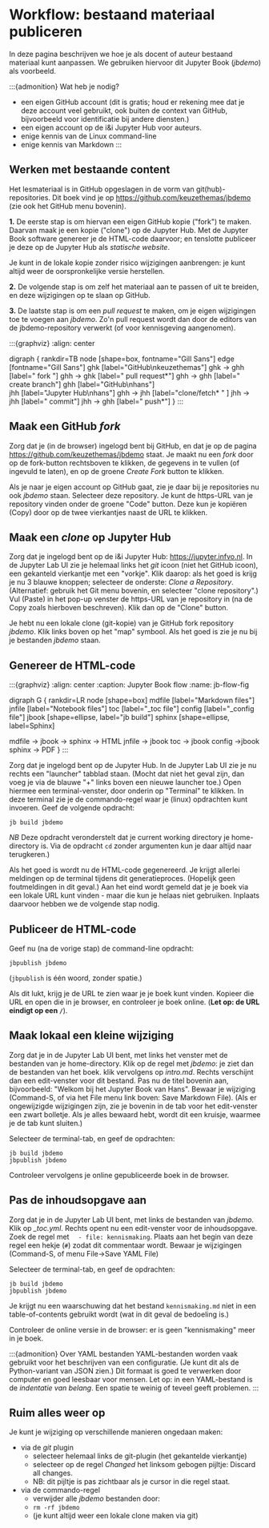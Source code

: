 # Workflow: bestaand materiaal publiceren

In deze pagina beschrijven we hoe je als docent of auteur bestaand materiaal kunt aanpassen.
We gebruiken hiervoor dit Jupyter Book (*jbdemo*) als voorbeeld.

:::{admonition} Wat heb je nodig?

* een eigen GitHub account (dit is gratis; houd er rekening mee dat je deze account veel gebruikt, ook buiten de context van GitHub, bijvoorbeeld voor identificatie bij andere diensten.)
* een eigen account op de i&i Jupyter Hub voor auteurs.
* enige kennis van de Linux command-line
* enige kennis van Markdown 
:::


## Werken met bestaande content

Het lesmateriaal is in GitHub opgeslagen in de vorm van git(hub)-repositories.
Dit boek vind je op https://github.com/keuzethemas/jbdemo (zie ook het GitHub menu bovenin).

**1.** De eerste stap is om hiervan een eigen GitHub kopie ("fork") te maken.
Daarvan maak je een kopie ("clone") op de Jupyter Hub.
Met de Jupyter Book software genereer je de HTML-code daarvoor;
en tenslotte publiceer je deze op de Jupyter Hub als *statische website*.

Je kunt in de lokale kopie zonder risico wijzigingen aanbrengen: 
je kunt altijd weer de oorspronkelijke versie herstellen.

**2.** De volgende stap is om zelf het materiaal aan te passen of uit te breiden,
en deze wijzigingen op te slaan op GitHub.

**3.** De laatste stap is om een *pull request* te maken, om je eigen wijzigingen toe te voegen aan *jbdemo*.
Zo'n pull request wordt dan door de editors van de jbdemo-repository verwerkt (of voor kennisgeving aangenomen).

:::{graphviz}
:align: center

digraph {
    rankdir=TB
    node [shape=box, fontname="Gill Sans"]
    edge [fontname="Gill Sans"]
    ghk [label="GitHub\nkeuzethemas"]
    ghk -> ghh [label=" fork    "]
    ghh -> ghk [label="  pull request*"]
    ghh -> ghh [label="  create branch"]
    ghh [label="GitHub\nhans"]   
    jhh [label="Jupyter Hub\nhans"]
    ghh -> jhh [label="clone/fetch*  "  ]
    jhh -> jhh [label="  commit"]
    jhh -> ghh [label="  push*"]
}
:::

## Maak een GitHub *fork*

Zorg dat je (in de browser) ingelogd bent bij GitHub, en dat je op de pagina https://github.com/keuzethemas/jbdemo staat.
Je maakt nu een *fork* door op de fork-button rechtsboven te klikken, de gegevens in te vullen (of ingevuld te laten), en op de groene *Create Fork* button te klikken.

Als je naar je eigen account op GitHub gaat, zie je daar bij je repositories nu ook *jbdemo* staan.
Selecteer deze repository.
Je kunt de https-URL van je repository vinden onder de groene "Code" button.
Deze kun je kopiëren (Copy) door op de twee vierkantjes naast de URL te klikken.

## Maak een *clone* op Jupyter Hub

Zorg dat je ingelogd bent op de i&i Jupyter Hub: https://jupyter.infvo.nl.
In de Jupyter Lab UI zie je helemaal links het *git* icoon (niet het GitHub icoon), een gekanteld vierkantje met een "vorkje".
Klik daarop: als het goed is krijg je nu 3 blauwe knoppen; selecteer de onderste: *Clone a Repository*.
(Alternatief: gebruik het Git menu bovenin, en selecteer "clone repository".)
Vul (Paste) in het pop-up venster de https-URL van je repository in (na de Copy zoals hierboven beschreven).
Klik dan op de "Clone" button.

Je hebt nu een lokale clone (git-kopie) van je GitHub fork repository *jbdemo*.
Klik links boven op het "map" symbool. Als het goed is zie je nu bij je bestanden *jbdemo* staan.

## Genereer de HTML-code

:::{graphviz}
:align: center
:caption: Jupyter Book flow
:name: jb-flow-fig

digraph G {
  rankdir=LR
  node [shape=box]
  mdfile [label="Markdown files"]
  jnfile [label="Notebook files"]
  toc [label="_toc file"]
  config [label="_config file"]
  jbook [shape=ellipse, label="jb build"]
  sphinx [shape=ellipse, label=Sphinx]
  
  mdfile -> jbook -> sphinx -> HTML
  jnfile -> jbook
  toc -> jbook
  config ->jbook
  sphinx -> PDF
}
:::

Zorg dat je ingelogd bent op de Jupyter Hub.
In de Jupyter Lab UI zie je nu rechts een "launcher" tabblad staan.
(Mocht dat niet het geval zijn, dan voeg je via de blauwe "+" links boven een nieuwe launcher toe.)
Open hiermee een terminal-venster, door onderin op "Terminal" te klikken.
In deze terminal zie je de commando-regel waar je (linux) opdrachten kunt invoeren.
Geef de volgende opdracht:

```
jb build jbdemo
```

*NB* Deze opdracht veronderstelt dat je current working directory je home-directory is. Via de opdracht `cd` zonder argumenten kun je daar altijd naar terugkeren.)

Als het goed is wordt nu de HTML-code gegenereerd. Je krijgt allerlei meldingen op de terminal tijdens dit generatieproces. (Hopelijk geen foutmeldingen in dit geval.)
Aan het eind wordt gemeld dat je je boek via een lokale URL kunt vinden - maar die kun je helaas niet gebruiken.
Inplaats daarvoor hebben we de volgende stap nodig.

## Publiceer de HTML-code

Geef nu (na de vorige stap) de command-line opdracht:

```
jbpublish jbdemo
```

(`jbpublish` is één woord, zonder spatie.)

Als dit lukt, krijg je de URL te zien waar je je boek kunt vinden.
Kopieer die URL en open die in je browser, en controleer je boek online.
(**Let op: de URL eindigt op een `/`**).

## Maak lokaal een kleine wijziging

Zorg dat je in de Jupyter Lab UI bent, met links het venster met de bestanden van je home-directory.
Klik op de regel met *jbdemo*: je ziet dan de bestanden van het boek.
klik vervolgens op *intro.md*. Rechts verschijnt dan een edit-venster voor dit bestand.
Pas nu de titel bovenin aan, bijvoorbeeld: "Welkom bij het Jupyter Book van Hans".
Bewaar je wijziging (Command-S, of via het File menu link boven: Save Markdown File).
(Als er ongewijzigde wijzigingen zijn, zie je bovenin in de tab voor het edit-venster een zwart bolletje.
Als je alles bewaard hebt, wordt dit een kruisje, waarmee je de tab kunt sluiten.)

Selecteer de terminal-tab, en geef de opdrachten:

```
jb build jbdemo
jbpublish jbdemo
```

Controleer vervolgens je online gepubliceerde boek in de browser.

## Pas de inhoudsopgave aan

Zorg dat je in de Jupyter Lab UI bent, met links de bestanden van *jbdemo*.
Klik op *_toc.yml*.
Rechts opent nu een edit-venster voor de inhoudsopgave.
Zoek de regel met `  - file: kennismaking`.
Plaats aan het begin van deze regel een hekje (`#`) zodat dit commentaar wordt.
Bewaar je wijzigingen (Command-S, of menu File->Save YAML File)

Selecteer de terminal-tab, en geef de opdrachten:

```
jb build jbdemo
jbpublish jbdemo
```

Je krijgt nu een waarschuwing dat het bestand `kennismaking.md` niet in een table-of-contents gebruikt wordt (wat in dit geval de bedoeling is.)

Controleer de online versie in de browser: er is geen "kennismaking" meer in je boek.

:::{admonition} Over YAML bestanden
YAML-bestanden worden vaak gebruikt voor het beschrijven van een configuratie.
(Je kunt dit als de Python-variant van JSON zien.)
Dit formaat is goed te verwerken door computer en goed leesbaar voor mensen.
Let op: in een YAML-bestand is de *indentatie van belang*.
Een spatie te weinig of teveel geeft problemen.
:::

## Ruim alles weer op

Je kunt je wijziging op verschillende manieren ongedaan maken:

* via de *git* plugin
    * selecteer helemaal links de git-plugin (het gekantelde vierkantje)
    * selecteer op de regel *Changed* het linksom gebogen pijltje: Discard all changes.
    * NB: dit pijltje is pas zichtbaar als je cursor in die regel staat.
* via de commando-regel
    * verwijder alle *jbdemo* bestanden door:
    * `rm -rf jbdemo`
    * (je kunt altijd weer een lokale clone maken via git)
